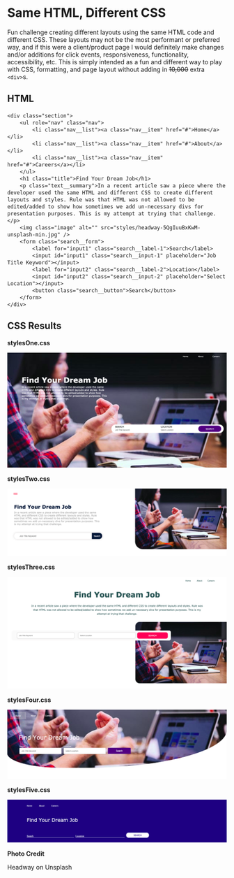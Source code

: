 # Same HTML, Different CSS
Fun challenge creating different layouts using the same HTML code and different CSS. These layouts may not be the most performant or preferred way, and if this were a client/product page I would definitely make changes and/or additions for click events, responsiveness, functionality, accessibility, etc. This is simply intended as a fun and different way to play with CSS, formatting, and page layout without adding in ~~10,000~~ extra ```<div>```s.

## HTML

```
<div class="section">
    <ul role="nav" class="nav">
        <li class="nav__list"><a class="nav__item" href="#">Home</a></li>
        <li class="nav__list"><a class="nav__item" href="#">About</a></li>
        <li class="nav__list"><a class="nav__item" href="#">Careers</a></li>
    </ul>
    <h1 class="title">Find Your Dream Job</h1>
    <p class="text__summary">In a recent article saw a piece where the developer used the same HTML and different CSS to create different layouts and styles. Rule was that HTML was not allowed to be edited/added to show how sometimes we add un-necessary divs for presentation purposes. This is my attempt at trying that challenge.</p>
    <img class="image" alt="" src="styles/headway-5QgIuuBxKwM-unsplash-min.jpg" />
    <form class="search__form">
        <label for="input1" class="search__label-1">Search</label>
        <input id="input1" class="search__input-1" placeholder="Job Title Keyword"></input>
        <label for="input2" class="search__label-2">Location</label>
        <input id="input2" class="search__input-2" placeholder="Select Location"></input>
        <button class="search__button">Search</button>
    </form>
</div>
```
## CSS Results

**stylesOne.css**

![Image of CSS One](completedScreenshots/CSS1.png)

**stylesTwo.css**

![Image of CSS Two](completedScreenshots/CSS2.png)

**stylesThree.css**

![Image of CSS Three](completedScreenshots/CSS3.png)

**stylesFour.css**

![Image of CSS Four](completedScreenshots/CSS4.png)

**stylesFive.css**

![Image of CSS Five](completedScreenshots/CSS5.png)

**Photo Credit**

Headway on Unsplash
